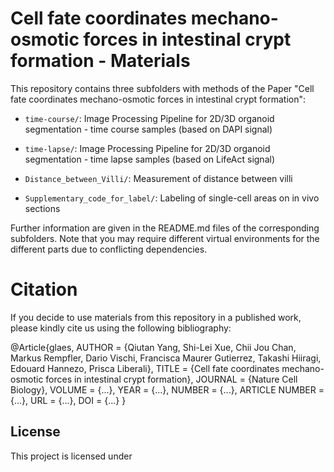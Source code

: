 # Cell fate coordinates mechano-osmotic forces in intestinal crypt formation - Materials
  
This repository contains three subfolders with methods of the Paper "Cell fate coordinates mechano-osmotic forces in intestinal crypt formation":

* ```time-course/```: Image Processing Pipeline for 2D/3D organoid segmentation - time course samples (based on DAPI signal)

* ```time-lapse/```: Image Processing Pipeline for 2D/3D organoid segmentation - time lapse samples (based on LifeAct signal)

* ```Distance_between_Villi/```: Measurement of distance between villi

* ```Supplementary_code_for_label/```: Labeling of single-cell areas on in vivo sections


Further information are given in the README.md files of the corresponding subfolders. Note that you may require different virtual environments for the different parts due to conflicting dependencies.


# Citation 
If you decide to use materials from this repository in a published work, please kindly cite us using the following bibliography:

@Article{glaes, AUTHOR = {Qiutan Yang, Shi-Lei Xue, Chii Jou Chan, Markus Rempfler, Dario Vischi, Francisca Maurer Gutierrez, Takashi Hiiragi, Edouard Hannezo, Prisca Liberali}, TITLE = {Cell fate coordinates mechano-osmotic forces in intestinal crypt formation}, JOURNAL = {Nature Cell Biology}, VOLUME = {...}, YEAR = {...}, NUMBER = {...}, ARTICLE NUMBER = {...}, URL = {...}, DOI = {...} }


## License
This project is licensed under 
